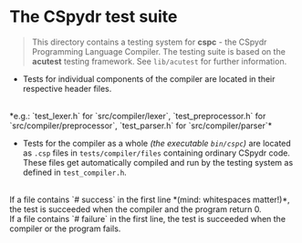 # The CSpydr test suite

> This directory contains a testing system for **cspc** - the CSpydr Programming Language Compiler. The testing suite is based on the **acutest** testing framework. See `lib/acutest` for further information.

* Tests for individual components of the compiler are located in their respective header files.
<br/>
*e.g.: `test_lexer.h` for `src/compiler/lexer`, `test_preprocessor.h` for `src/compiler/preprocessor`, `test_parser.h` for `src/compiler/parser`*

* Tests for the compiler as a whole *(the executable `bin/cspc`)* are located as `.csp` files in `tests/compiler/files` containing ordinary CSpydr code. These files get automatically compiled and run by the testing system as defined in `test_compiler.h`.
<br/>
If a file contains `# success` in the first line *(mind: whitespaces matter!)*, the test is succeeded when the compiler and the program return 0.
<br/>
If a file contains `# failure` in the first line, the test is succeeded when the compiler or the program fails.